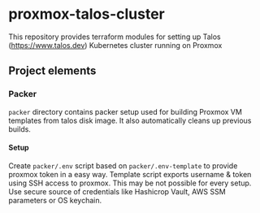 # proxmox-talos-cluster
This repository provides terraform modules for setting up Talos (https://www.talos.dev) Kubernetes cluster running on Proxmox

## Project elements

### Packer

`packer` directory contains packer setup used for building Proxmox VM templates from talos disk image. It also automatically cleans up previous builds.

#### Setup 

Create `packer/.env` script based on `packer/.env-template` to provide proxmox token in a easy way. 
Template script exports username & token using SSH access to proxmox. This may be not possible for every setup. 
Use secure source of credentials like Hashicrop Vault, AWS SSM parameters or OS keychain.
